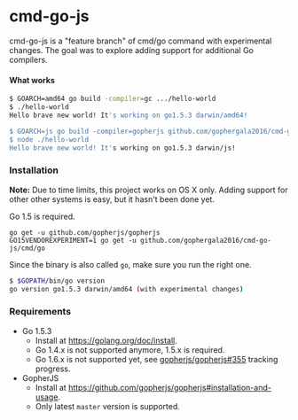 # cmd-go-js

cmd-go-js is a "feature branch" of cmd/go command with experimental changes. The goal was to explore adding support for additional Go compilers.

#### What works

```bash
$ GOARCH=amd64 go build -compiler=gc .../hello-world
$ ./hello-world
Hello brave new world! It's working on go1.5.3 darwin/amd64!

$ GOARCH=js go build -compiler=gopherjs github.com/gophergala2016/cmd-go-js/cmd/samples/hello-world
$ node ./hello-world
Hello brave new world! It's working on go1.5.3 darwin/js!
```



### Installation

**Note:** Due to time limits, this project works on OS X only. Adding support for other other systems is easy, but it hasn't been done yet.

Go 1.5 is required.

```
go get -u github.com/gopherjs/gopherjs
GO15VENDOREXPERIMENT=1 go get -u github.com/gophergala2016/cmd-go-js/cmd/go
```

Since the binary is also called `go`, make sure you run the right one.

```bash
$ $GOPATH/bin/go version
go version go1.5.3 darwin/amd64 (with experimental changes)
```











### Requirements

- Go 1.5.3
	- Install at https://golang.org/doc/install.
	- Go 1.4.x is not supported anymore, 1.5.x is required.
	- Go 1.6.x is not supported yet, see [gopherjs/gopherjs#355](https://github.com/gopherjs/gopherjs/issues/355) tracking progress.
- GopherJS
	- Install at https://github.com/gopherjs/gopherjs#installation-and-usage.
	- Only latest `master` version is supported.
